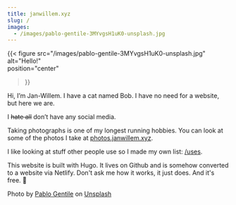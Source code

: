 ```yaml
---
title: janwillem.xyz
slug: /
images:
  - /images/pablo-gentile-3MYvgsH1uK0-unsplash.jpg
---
```


{{< figure 
    src="/images/pablo-gentile-3MYvgsH1uK0-unsplash.jpg" 
    alt="Hello!"  
    position="center"
>}}

Hi, I’m Jan-Willem. I have a cat named Bob. I have no need for a website, but here we are.

I ~~hate all~~ don’t have any social media.

Taking photographs is one of my longest running hobbies. 
You can look at some of the photos I take at <a href="https://photos.janwillem.xyz">photos.janwillem.xyz</a>.

I like looking at stuff other people use so I made my own list: <a href="/uses">/uses</a>.

This website is built with Hugo. It lives on Github and is somehow converted to a website via Netlify. 
Don't ask me how it works, it just does. And it's free. 🎉

Photo by <a href="https://unsplash.com/@polhow?utm_source=unsplash&utm_medium=referral&utm_content=creditCopyText">Pablo Gentile</a> on <a href="https://unsplash.com/s/photos/hello?utm_source=unsplash&utm_medium=referral&utm_content=creditCopyText">Unsplash</a>
